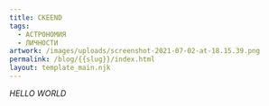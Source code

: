 ```yaml
---
title: CKEEND
tags:
  - АСТРОНОМИЯ
  - ЛИЧНОСТИ
artwork: /images/uploads/screenshot-2021-07-02-at-18.15.39.png
permalink: /blog/{{slug}}/index.html
layout: template_main.njk
---
```

*HELLO WORLD*